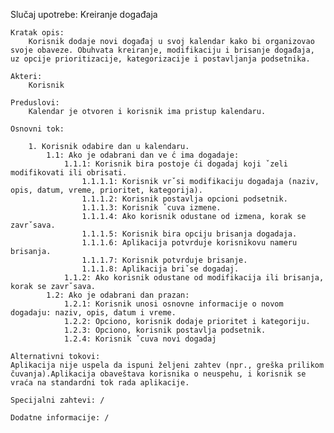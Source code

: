 Slučaj upotrebe: Kreiranje događaja

    Kratak opis:
        Korisnik dodaje novi događaj u svoj kalendar kako bi organizovao svoje obaveze. Obuhvata kreiranje, modifikaciju i brisanje događaja, uz opcije prioritizacije, kategorizacije i postavljanja podsetnika.

    Akteri:
        Korisnik

    Preduslovi:  
        Kalendar je otvoren i korisnik ima pristup kalendaru.

    Osnovni tok:
    
        1. Korisnik odabire dan u kalendaru.
            1.1: Ako je odabrani dan ve ́c ima dogadaje:
                1.1.1: Korisnik bira postoje ́ci dogadaj koji ˇzeli modifikovati ili obrisati.
                    1.1.1.1: Korisnik vrˇsi modifikaciju dogadaja (naziv, opis, datum, vreme, prioritet, kategorija).
                    1.1.1.2: Korisnik postavlja opcioni podsetnik.
                    1.1.1.3: Korisnik ˇcuva izmene.
                    1.1.1.4: Ako korisnik odustane od izmena, korak se zavrˇsava.
                    1.1.1.5: Korisnik bira opciju brisanja dogadaja.
                    1.1.1.6: Aplikacija potvrduje korisnikovu nameru brisanja.
                    1.1.1.7: Korisnik potvrduje brisanje.
                    1.1.1.8: Aplikacija briˇse dogadaj.
                1.1.2: Ako korisnik odustane od modifikacija ili brisanja, korak se zavrˇsava.
            1.2: Ako je odabrani dan prazan:
                1.2.1: Korisnik unosi osnovne informacije o novom dogadaju: naziv, opis, datum i vreme.
                1.2.2: Opciono, korisnik dodaje prioritet i kategoriju.
                1.2.3: Opciono, korisnik postavlja podsetnik.
                1.2.4: Korisnik ˇcuva novi dogadaj

    Alternativni tokovi:  
    Aplikacija nije uspela da ispuni željeni zahtev (npr., greška prilikom čuvanja).Aplikacija obaveštava korisnika o neuspehu, i korisnik se vraća na standardni tok rada aplikacije.

    Specijalni zahtevi: /
  
    Dodatne informacije: /
